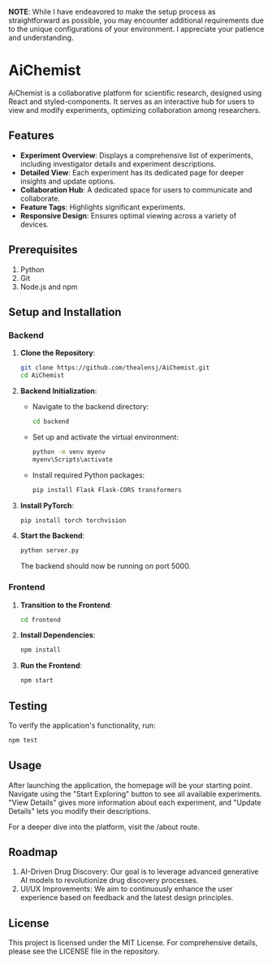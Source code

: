 **NOTE**: While I have endeavored to make the setup process as straightforward as possible, you may encounter additional requirements due to the unique configurations of your environment. I appreciate your patience and understanding.

# AiChemist

AiChemist is a collaborative platform for scientific research, designed using React and styled-components. It serves as an interactive hub for users to view and modify experiments, optimizing collaboration among researchers.

## Features

- **Experiment Overview**: Displays a comprehensive list of experiments, including investigator details and experiment descriptions.
- **Detailed View**: Each experiment has its dedicated page for deeper insights and update options.
- **Collaboration Hub**: A dedicated space for users to communicate and collaborate.
- **Feature Tags**: Highlights significant experiments.
- **Responsive Design**: Ensures optimal viewing across a variety of devices.

## Prerequisites

1. Python
2. Git
3. Node.js and npm

## Setup and Installation

### Backend

1. **Clone the Repository**:
    ```bash
    git clone https://github.com/thealensj/AiChemist.git
    cd AiChemist
    ```

2. **Backend Initialization**:
    - Navigate to the backend directory:
        ```bash
        cd backend
        ```
    - Set up and activate the virtual environment:
        ```bash
        python -m venv myenv
        myenv\Scripts\activate
        ```
    - Install required Python packages:
        ```bash
        pip install Flask Flask-CORS transformers
        ```
3. **Install PyTorch**:
    ```bash
    pip install torch torchvision
    ```

4. **Start the Backend**:
    ```bash
    python server.py
    ```
    The backend should now be running on port 5000.

### Frontend

1. **Transition to the Frontend**:
    ```bash
    cd frontend
    ```

2. **Install Dependencies**:
    ```bash
    npm install
    ```

3. **Run the Frontend**:
    ```bash
    npm start
    ```

## Testing

To verify the application's functionality, run:
```bash
npm test
```

## Usage
After launching the application, the homepage will be your starting point. Navigate using the "Start Exploring" button to see all available experiments. "View Details" gives more information about each experiment, and "Update Details" lets you modify their descriptions.

For a deeper dive into the platform, visit the /about route.

## Roadmap
1. AI-Driven Drug Discovery: Our goal is to leverage advanced generative AI models to revolutionize drug discovery processes.
2. UI/UX Improvements: We aim to continuously enhance the user experience based on feedback and the latest design principles.

## License
This project is licensed under the MIT License. For comprehensive details, please see the LICENSE file in the repository.
